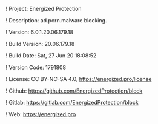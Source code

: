 ! Project: Energized Protection

! Description: ad.porn.malware blocking.

! Version: 6.0.1.20.06.179.18

! Build Version: 20.06.179.18

! Build Date: Sat, 27 Jun 20 18:08:52

! Version Code: 1791808

! License: CC BY-NC-SA 4.0, https://energized.pro/license

! Github: https://github.com/EnergizedProtection/block

! Gitlab: https://gitlab.com/EnergizedProtection/block


! Web: https://energized.pro
